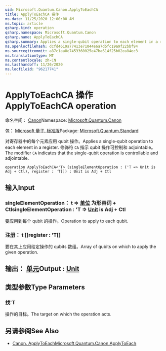 ```yaml
---
uid: Microsoft.Quantum.Canon.ApplyToEachCA
title: ApplyToEachCA 操作
ms.date: 11/25/2020 12:00:00 AM
ms.topic: article
qsharp.kind: operation
qsharp.namespace: Microsoft.Quantum.Canon
qsharp.name: ApplyToEachCA
qsharp.summary: Applies a single-qubit operation to each element in a register. The modifier `CA` indicates that the single-qubit operation is controllable and adjointable.
ms.openlocfilehash: dcfd4619a77413e71044e6a7d5fc19a9f22bbf94
ms.sourcegitcommit: a87c1aa8e7453360025e47ba614f25b02ea84ec3
ms.translationtype: MT
ms.contentlocale: zh-CN
ms.lasthandoff: 11/26/2020
ms.locfileid: "96217741"
---
```

# <a name="applytoeachca-operation"></a><span data-ttu-id="82cc4-102">ApplyToEachCA 操作</span><span class="sxs-lookup"><span data-stu-id="82cc4-102">ApplyToEachCA operation</span></span>

<span data-ttu-id="82cc4-103">命名空间： [Canon](xref:Microsoft.Quantum.Canon)</span><span class="sxs-lookup"><span data-stu-id="82cc4-103">Namespace: [Microsoft.Quantum.Canon](xref:Microsoft.Quantum.Canon)</span></span>

<span data-ttu-id="82cc4-104">包： [Microsoft 量子. 标准版](https://nuget.org/packages/Microsoft.Quantum.Standard)</span><span class="sxs-lookup"><span data-stu-id="82cc4-104">Package: [Microsoft.Quantum.Standard](https://nuget.org/packages/Microsoft.Quantum.Standard)</span></span>


<span data-ttu-id="82cc4-105">对寄存器中的每个元素应用 qubit 操作。</span><span class="sxs-lookup"><span data-stu-id="82cc4-105">Applies a single-qubit operation to each element in a register.</span></span>
<span data-ttu-id="82cc4-106">修饰符 `CA` 指示 qubit 操作可控制和 adjointable。</span><span class="sxs-lookup"><span data-stu-id="82cc4-106">The modifier `CA` indicates that the single-qubit operation is controllable and adjointable.</span></span>

```qsharp
operation ApplyToEachCA<'T> (singleElementOperation : ('T => Unit is Adj + Ctl), register : 'T[]) : Unit is Adj + Ctl
```


## <a name="input"></a><span data-ttu-id="82cc4-107">输入</span><span class="sxs-lookup"><span data-stu-id="82cc4-107">Input</span></span>

### <a name="singleelementoperation--t--unit--is-adj--ctl"></a><span data-ttu-id="82cc4-108">singleElementOperation： t => [单位](xref:microsoft.quantum.lang-ref.unit)  为形容词 + Ctl</span><span class="sxs-lookup"><span data-stu-id="82cc4-108">singleElementOperation : 'T => [Unit](xref:microsoft.quantum.lang-ref.unit)  is Adj + Ctl</span></span>

<span data-ttu-id="82cc4-109">要应用到每个 qubit 的操作。</span><span class="sxs-lookup"><span data-stu-id="82cc4-109">Operation to apply to each qubit.</span></span>


### <a name="register--t"></a><span data-ttu-id="82cc4-110">注册： t []</span><span class="sxs-lookup"><span data-stu-id="82cc4-110">register : 'T[]</span></span>

<span data-ttu-id="82cc4-111">要在其上应用给定操作的 qubits 数组。</span><span class="sxs-lookup"><span data-stu-id="82cc4-111">Array of qubits on which to apply the given operation.</span></span>



## <a name="output--unit"></a><span data-ttu-id="82cc4-112">输出： [单元](xref:microsoft.quantum.lang-ref.unit)</span><span class="sxs-lookup"><span data-stu-id="82cc4-112">Output : [Unit](xref:microsoft.quantum.lang-ref.unit)</span></span>



## <a name="type-parameters"></a><span data-ttu-id="82cc4-113">类型参数</span><span class="sxs-lookup"><span data-stu-id="82cc4-113">Type Parameters</span></span>

### <a name="t"></a><span data-ttu-id="82cc4-114">找</span><span class="sxs-lookup"><span data-stu-id="82cc4-114">'T</span></span>

<span data-ttu-id="82cc4-115">操作的目标。</span><span class="sxs-lookup"><span data-stu-id="82cc4-115">The target on which the operation acts.</span></span>

## <a name="see-also"></a><span data-ttu-id="82cc4-116">另请参阅</span><span class="sxs-lookup"><span data-stu-id="82cc4-116">See Also</span></span>

- [<span data-ttu-id="82cc4-117">Canon. ApplyToEach</span><span class="sxs-lookup"><span data-stu-id="82cc4-117">Microsoft.Quantum.Canon.ApplyToEach</span></span>](xref:Microsoft.Quantum.Canon.ApplyToEach)
